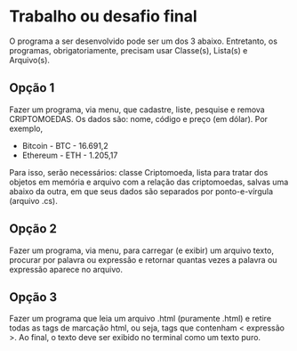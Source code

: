 # Trabalho ou desafio final

O programa a ser desenvolvido pode ser um dos 3 abaixo. Entretanto, os programas, obrigatoriamente, precisam usar Classe(s), Lista(s) e Arquivo(s).

 ## Opção 1
 
 Fazer um programa, via menu, que cadastre, liste, pesquise e remova CRIPTOMOEDAS. Os dados são: nome, código e preço (em dólar). Por exemplo, 
  - Bitcoin  - BTC	- 16.691,2
  - Ethereum - ETH	- 1.205,17

Para isso, serão necessários: classe Criptomoeda, lista para tratar dos objetos em memória e arquivo com a relação das criptomoedas, salvas 
uma abaixo da outra, em que seus dados são separados por ponto-e-vírgula (arquivo .cs).

## Opção 2

Fazer um programa, via menu, para carregar (e exibir) um arquivo texto, procurar por palavra ou expressão e retornar quantas vezes a palavra ou expressão
aparece no arquivo.

## Opção 3

Fazer um programa que leia um arquivo .html (puramente .html) e retire todas as tags de marcação html, ou seja, tags que contenham < expressão >. Ao final,
o texto deve ser exibido no terminal como um texto puro.